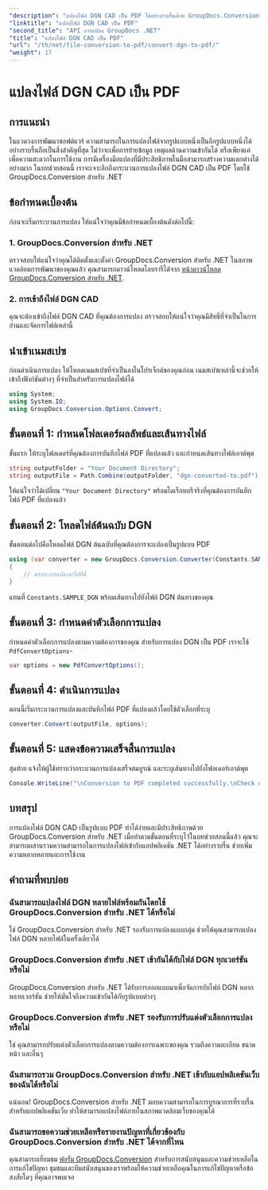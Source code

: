 ```yaml
---
"description": "แปลงไฟล์ DGN CAD เป็น PDF ได้อย่างราบรื่นด้วย GroupDocs.Conversion สำหรับ .NET ผสานรวมความสามารถในการแปลงไฟล์เข้ากับแอปพลิเคชัน .NET ของคุณได้อย่างง่ายดาย"
"linktitle": "แปลงไฟล์ DGN CAD เป็น PDF"
"second_title": "API การแปลง GroupDocs .NET"
"title": "แปลงไฟล์ DGN CAD เป็น PDF"
"url": "/th/net/file-conversion-to-pdf/convert-dgn-to-pdf/"
"weight": 17
---
```


# แปลงไฟล์ DGN CAD เป็น PDF

## การแนะนำ
ในแวดวงการพัฒนาซอฟต์แวร์ ความสามารถในการแปลงไฟล์จากรูปแบบหนึ่งเป็นอีกรูปแบบหนึ่งได้อย่างราบรื่นถือเป็นสิ่งสำคัญที่สุด ไม่ว่าจะเพื่อการย้ายข้อมูล เหตุผลด้านความเข้ากันได้ หรือเพียงแค่เพื่อความสะดวกในการใช้งาน การมีเครื่องมือแปลงที่มีประสิทธิภาพในมือสามารถสร้างความแตกต่างได้อย่างมาก ในบทช่วยสอนนี้ เราจะเจาะลึกถึงกระบวนการแปลงไฟล์ DGN CAD เป็น PDF โดยใช้ GroupDocs.Conversion สำหรับ .NET
## ข้อกำหนดเบื้องต้น
ก่อนจะเริ่มกระบวนการแปลง ให้แน่ใจว่าคุณมีข้อกำหนดเบื้องต้นดังต่อไปนี้:
### 1. GroupDocs.Conversion สำหรับ .NET
ตรวจสอบให้แน่ใจว่าคุณได้ติดตั้งและตั้งค่า GroupDocs.Conversion สำหรับ .NET ในสภาพแวดล้อมการพัฒนาของคุณแล้ว คุณสามารถดาวน์โหลดไลบรารีได้จาก [หน้าดาวน์โหลด GroupDocs.Conversion สำหรับ .NET](https://releases-groupdocs.com/conversion/net/).
### 2. การเข้าถึงไฟล์ DGN CAD
คุณจะต้องเข้าถึงไฟล์ DGN CAD ที่คุณต้องการแปลง ตรวจสอบให้แน่ใจว่าคุณมีสิทธิ์ที่จำเป็นในการอ่านและจัดการไฟล์เหล่านี้

## นำเข้าเนมสเปซ
ก่อนดำเนินการแปลง ให้โหลดเนมสเปซที่จำเป็นลงในโปรเจ็กต์ของคุณก่อน เนมสเปซเหล่านี้จะช่วยให้เข้าถึงฟังก์ชันต่างๆ ที่จำเป็นสำหรับการแปลงไฟล์ได้

```csharp
using System;
using System.IO;
using GroupDocs.Conversion.Options.Convert;
```

## ขั้นตอนที่ 1: กำหนดโฟลเดอร์ผลลัพธ์และเส้นทางไฟล์
ขั้นแรก ให้ระบุโฟลเดอร์ที่คุณต้องการบันทึกไฟล์ PDF ที่แปลงแล้ว และกำหนดเส้นทางไฟล์เอาต์พุต
```csharp
string outputFolder = "Your Document Directory";
string outputFile = Path.Combine(outputFolder, "dgn-converted-to.pdf");
```
ให้แน่ใจว่าได้เปลี่ยน `"Your Document Directory"` พร้อมไดเร็กทอรีจริงที่คุณต้องการบันทึกไฟล์ PDF ที่แปลงแล้ว
## ขั้นตอนที่ 2: โหลดไฟล์ต้นฉบับ DGN
ขั้นตอนต่อไปคือโหลดไฟล์ DGN ต้นฉบับที่คุณต้องการจะแปลงเป็นรูปแบบ PDF
```csharp
using (var converter = new GroupDocs.Conversion.Converter(Constants.SAMPLE_DGN))
{
    // ตรรกะการแปลงจะไปที่นี่
}
```
แทนที่ `Constants.SAMPLE_DGN` พร้อมเส้นทางไปยังไฟล์ DGN ต้นทางของคุณ
## ขั้นตอนที่ 3: กำหนดค่าตัวเลือกการแปลง
กำหนดค่าตัวเลือกการแปลงตามความต้องการของคุณ สำหรับการแปลง DGN เป็น PDF เราจะใช้ `PdfConvertOptions`-
```csharp
var options = new PdfConvertOptions();
```
## ขั้นตอนที่ 4: ดำเนินการแปลง
ตอนนี้เริ่มกระบวนการแปลงและบันทึกไฟล์ PDF ที่แปลงแล้วโดยใช้ตัวเลือกที่ระบุ
```csharp
converter.Convert(outputFile, options);
```
## ขั้นตอนที่ 5: แสดงข้อความเสร็จสิ้นการแปลง
สุดท้าย แจ้งให้ผู้ใช้ทราบว่ากระบวนการแปลงเสร็จสมบูรณ์ และระบุเส้นทางไปยังโฟลเดอร์เอาต์พุต
```csharp
Console.WriteLine("\nConversion to PDF completed successfully.\nCheck output in {0}", outputFolder);
```

## บทสรุป
การแปลงไฟล์ DGN CAD เป็นรูปแบบ PDF ทำได้ง่ายและมีประสิทธิภาพด้วย GroupDocs.Conversion สำหรับ .NET เมื่อทำตามขั้นตอนที่ระบุไว้ในบทช่วยสอนนี้แล้ว คุณจะสามารถผสานรวมความสามารถในการแปลงไฟล์เข้ากับแอปพลิเคชัน .NET ได้อย่างราบรื่น ช่วยเพิ่มความหลากหลายและการใช้งาน
## คำถามที่พบบ่อย
### ฉันสามารถแปลงไฟล์ DGN หลายไฟล์พร้อมกันโดยใช้ GroupDocs.Conversion สำหรับ .NET ได้หรือไม่
ใช่ GroupDocs.Conversion สำหรับ .NET รองรับการแปลงแบบกลุ่ม ช่วยให้คุณสามารถแปลงไฟล์ DGN หลายไฟล์ในครั้งเดียวได้
### GroupDocs.Conversion สำหรับ .NET เข้ากันได้กับไฟล์ DGN ทุกเวอร์ชันหรือไม่
GroupDocs.Conversion สำหรับ .NET ได้รับการออกแบบมาเพื่อจัดการกับไฟล์ DGN หลากหลายเวอร์ชัน ช่วยให้มั่นใจถึงความเข้ากันได้กับรูปแบบต่างๆ
### GroupDocs.Conversion สำหรับ .NET รองรับการปรับแต่งตัวเลือกการแปลงหรือไม่
ใช่ คุณสามารถปรับแต่งตัวเลือกการแปลงตามความต้องการเฉพาะของคุณ รวมถึงความละเอียด ขนาดหน้า และอื่นๆ
### ฉันสามารถรวม GroupDocs.Conversion สำหรับ .NET เข้ากับแอปพลิเคชันเว็บของฉันได้หรือไม่
แน่นอน! GroupDocs.Conversion สำหรับ .NET มอบความสามารถในการบูรณาการที่ราบรื่นสำหรับแอปพลิเคชันเว็บ ทำให้สามารถแปลงไฟล์ภายในสภาพแวดล้อมเว็บของคุณได้
### ฉันสามารถขอความช่วยเหลือหรือรายงานปัญหาที่เกี่ยวข้องกับ GroupDocs.Conversion สำหรับ .NET ได้จากที่ไหน
คุณสามารถเยี่ยมชม [ฟอรั่ม GroupDocs.Conversion](https://forum.groupdocs.com/c/conversion/11) สำหรับการสนับสนุนและความช่วยเหลือในการแก้ไขปัญหา ชุมชนและทีมสนับสนุนของเราพร้อมให้ความช่วยเหลือคุณในการแก้ไขปัญหาหรือข้อสงสัยใดๆ ที่คุณอาจพบเจอ
